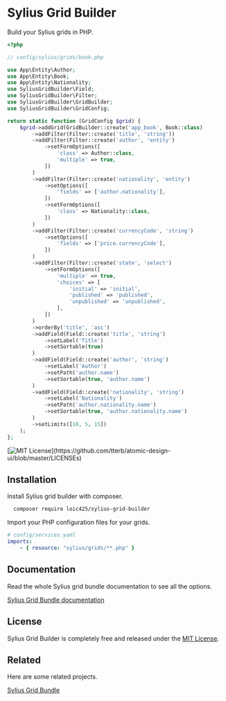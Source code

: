 
# Sylius Grid Builder

Build your Sylius grids in PHP.

```php
<?php

// config/sylius/grids/book.php

use App\Entity\Author;
use App\Entity\Book;
use App\Entity\Nationality;
use SyliusGridBuilder\Field;
use SyliusGridBuilder\Filter;
use SyliusGridBuilder\GridBuilder;
use SyliusGridBuilder\GridConfig;

return static function (GridConfig $grid) {
    $grid->addGrid(GridBuilder::create('app_book', Book::class)
        ->addFilter(Filter::create('title', 'string'))
        ->addFilter(Filter::create('author', 'entity')
            ->setFormOptions([
                'class' => Author::class,
                'multiple' => true,
            ])
        )
        ->addFilter(Filter::create('nationality', 'entity')
            ->setOptions([
                'fields' => ['author.nationality'],
            ])
            ->setFormOptions([
                'class' => Nationality::class,
            ])
        )
        ->addFilter(Filter::create('currencyCode', 'string')
            ->setOptions([
                'fields' => ['price.currencyCode'],
            ])
        )
        ->addFilter(Filter::create('state', 'select')
            ->setFormOptions([
                'multiple' => true,
                'choices' => [
                    'initial' => 'initial',
                    'published' => 'published',
                    'unpublished' => 'unpublished',
                ],
            ])
        )
        ->orderBy('title', 'asc')
        ->addField(Field::create('title', 'string')
            ->setLabel('Title')
            ->setSortable(true)
        )
        ->addField(Field::create('author', 'string')
            ->setLabel('Author')
            ->setPath('author.name')
            ->setSortable(true, 'author.name')
        )
        ->addField(Field::create('nationality', 'string')
            ->setLabel('Nationality')
            ->setPath('author.nationality.name')
            ->setSortable(true, 'author.nationality.name')
        )
        ->setLimits([10, 5, 15])
    );
};

```
[![MIT License](https://img.shields.io/apm/l/atomic-design-ui.svg?)](https://github.com/tterb/atomic-design-ui/blob/master/LICENSEs)
  
## Installation 

Install Sylius grid builder with composer.

```bash 
  composer require loic425/sylius-grid-builder
```

Import your PHP configuration files for your grids.

```yaml
# config/services.yaml
imports:
    - { resource: "sylius/grids/**.php" }
```
    
## Documentation

Read the whole Sylius grid bundle documentation to see all the options.

[Sylius Grid Bundle documentation](https://github.com/Sylius/SyliusGridBundle)

## License

Sylius Grid Builder is completely free and released under the [MIT License](https://github.com/loic425/sylius-grid-builder/blob/master/LICENSE).

## Related

Here are some related projects.

[Sylius Grid Bundle](https://github.com/Sylius/SyliusGridBundle)
